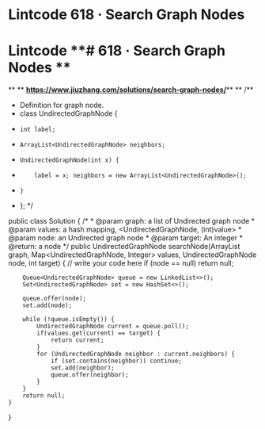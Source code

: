 # Lintcode 618 · Search Graph Nodes

# Lintcode **# 618 · Search Graph Nodes **
**
**
**https://www.jiuzhang.com/solutions/search-graph-nodes/**** **
/**
 * Definition for graph node.
 * class UndirectedGraphNode {
 *     int label;
 *     ArrayList<UndirectedGraphNode> neighbors;
 *     UndirectedGraphNode(int x) { 
 *         label = x; neighbors = new ArrayList<UndirectedGraphNode>(); 
 *     }
 * };
 */

public class Solution {
    /*
     * @param graph: a list of Undirected graph node
     * @param values: a hash mapping, <UndirectedGraphNode, (int)value>
     * @param node: an Undirected graph node
     * @param target: An integer
     * @return: a node
     */
    public UndirectedGraphNode searchNode(ArrayList<UndirectedGraphNode> graph,
                                          Map<UndirectedGraphNode, Integer> values,
                                          UndirectedGraphNode node,
                                          int target) {
        // write your code here
        if (node == null) return null;

        Queue<UndirectedGraphNode> queue = new LinkedList<>();
        Set<UndirectedGraphNode> set = new HashSet<>();

        queue.offer(node);
        set.add(node);

        while (!queue.isEmpty()) {
            UndirectedGraphNode current = queue.poll();
            if(values.get(current) == target) {
                return current;
            }
            for (UndirectedGraphNode neighbor : current.neighbors) {
                if (set.contains(neighbor)) continue;
                set.add(neighbor);
                queue.offer(neighbor);
            }
        }
        return null;
    }
}
